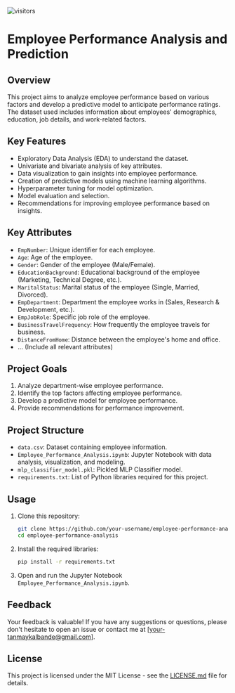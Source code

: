 ![visitors](https://visitor-badge.laobi.icu/badge?page_id=github.com/tanmay-kalbande/Employee_Performance_Analysis&left_color=crimson&right_color=708090)
# Employee Performance Analysis and Prediction

## Overview

This project aims to analyze employee performance based on various factors and develop a predictive model to anticipate performance ratings. The dataset used includes information about employees' demographics, education, job details, and work-related factors.

## Key Features

- Exploratory Data Analysis (EDA) to understand the dataset.
- Univariate and bivariate analysis of key attributes.
- Data visualization to gain insights into employee performance.
- Creation of predictive models using machine learning algorithms.
- Hyperparameter tuning for model optimization.
- Model evaluation and selection.
- Recommendations for improving employee performance based on insights.

## Key Attributes

- `EmpNumber`: Unique identifier for each employee.
- `Age`: Age of the employee.
- `Gender`: Gender of the employee (Male/Female).
- `EducationBackground`: Educational background of the employee (Marketing, Technical Degree, etc.).
- `MaritalStatus`: Marital status of the employee (Single, Married, Divorced).
- `EmpDepartment`: Department the employee works in (Sales, Research & Development, etc.).
- `EmpJobRole`: Specific job role of the employee.
- `BusinessTravelFrequency`: How frequently the employee travels for business.
- `DistanceFromHome`: Distance between the employee's home and office.
- ... (Include all relevant attributes)

## Project Goals

1. Analyze department-wise employee performance.
2. Identify the top factors affecting employee performance.
3. Develop a predictive model for employee performance.
4. Provide recommendations for performance improvement.

## Project Structure

- `data.csv`: Dataset containing employee information.
- `Employee_Performance_Analysis.ipynb`: Jupyter Notebook with data analysis, visualization, and modeling.
- `mlp_classifier_model.pkl`: Pickled MLP Classifier model.
- `requirements.txt`: List of Python libraries required for this project.

## Usage

1. Clone this repository:

   ```bash
   git clone https://github.com/your-username/employee-performance-analysis.git
   cd employee-performance-analysis
   ```

2. Install the required libraries:

   ```bash
   pip install -r requirements.txt
   ```

3. Open and run the Jupyter Notebook `Employee_Performance_Analysis.ipynb`.

## Feedback

Your feedback is valuable! If you have any suggestions or questions, please don't hesitate to open an issue or contact me at [your-tanmaykalbande@gmail.com].

## License

This project is licensed under the MIT License - see the [LICENSE.md](LICENSE.md) file for details.

